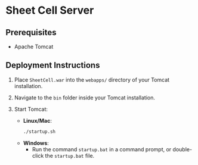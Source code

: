 # Sheet Cell Server

## Prerequisites
- Apache Tomcat

## Deployment Instructions
1. Place `SheetCell.war` into the `webapps/` directory of your Tomcat installation.

2. Navigate to the `bin` folder inside your Tomcat installation.

3. Start Tomcat:
   - **Linux/Mac**:
     ```bash
     ./startup.sh
     ```
   - **Windows**:
     - Run the command `startup.bat` in a command prompt, or double-click the `startup.bat` file.
